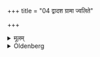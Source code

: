 +++
title = "04 द्वादश ग्रामा ज्वलिते"

+++

<details><summary>मूलम्</summary>

द्वादश ग्रामा ज्वलिते ४
</details>

<details><summary>Oldenberg</summary>

4. If (the butter) catches fire, twelve villages (will be his).
</details>
